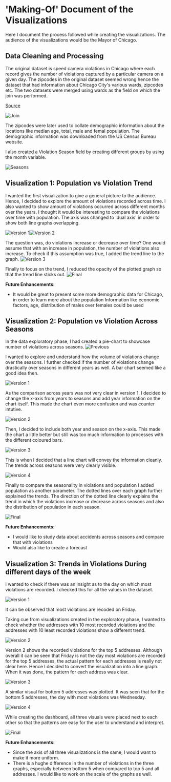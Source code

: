 
# 'Making-Of' Document of the Visualizations 

Here I document the process followed while creating the visualizations.
The audience of the visualizations would be the Mayor of Chicago. 


## Data Cleaning and Processing
The original dataset is speed camera violations in Chicago where each record gives the number of violations captured by a particular camera on a given day. The zipcodes in the original dataset seemed wrong hence the dataset that had information about Chicago City's various wards, zipcodes etc. The two datasets were merged using wards as the field on which the join was performed.

[Source](https://data.cityofchicago.org/Facilities-Geographic-Boundaries/Ward-Offices/htai-wnw4)

![Join](https://github.com/preranap1/Chicago-City-Speed-Camera-Violations-Visualizations/blob/master/Images/4.1.png)

The zipcodes were later used to collate  demographic information about the locations like median age, total, male and femal population. The demographic information was downloaded from the US Census Bureau website. 

I also created a Violation Season field by creating different groups by using the month variable.

![Seasons](https://github.com/preranap1/Chicago-City-Speed-Camera-Violations-Visualizations/blob/master/Images/4.2.png)

## Visualization 1: Population vs Violation Trend

I wanted the first visualization to give a general picture to the audience. Hence, I decided to explore the amount of violations recorded across time. I also wanted to show amount of violations occurred across different months over the years. I thought it would be interesting to compare the violations over time with population. The axis was changed to 'dual axis' in order to show both line graphs overlapping. 

![Version 1](https://github.com/preranap1/Chicago-City-Speed-Camera-Violations-Visualizations/blob/master/Images/Viz2.2.png)![Version 2](https://github.com/preranap1/Chicago-City-Speed-Camera-Violations-Visualizations/blob/master/Images/Viz2.3.png)

The question was, do violations increase or decrease over time? One would assume that with an increase in population, the number of violations also increase. To check if this assumption was true, I added the trend line to the graph. 
![Version 3](https://github.com/preranap1/Chicago-City-Speed-Camera-Violations-Visualizations/blob/master/Images/Viz2.4.png)

Finally to focus on the trend, I reduced the opacity of the plotted graph so that the trend line sticks out.
![Final](https://github.com/preranap1/Chicago-City-Speed-Camera-Violations-Visualizations/blob/master/Images/Viz2.5.png)

**Future Enhancements:**

* It would be great to present some more demographic data for Chicago, in order to learn more about the population Information like economic factors, age, distribution of males over females could be used


## Visualization 2: Population vs Violation Across Seasons

In the data exploratory phase, I had created a pie-chart to showcase number of violations across seasons.
![Previous](https://github.com/preranap1/Chicago-City-Speed-Camera-Violations-Visualizations/blob/master/Images/Viz1.1.png)

I wanted to explore and understand how the volume of violations change over the seasons. I further checked if the number of violations change drastically over seasons in different years as well. A bar chart seemed like a good idea then.

![Version 1](https://github.com/preranap1/Chicago-City-Speed-Camera-Violations-Visualizations/blob/master/Images/Viz1.2.png)

As the comparison across years was not very clear in version 1. I decided to change the x-axis from years to seasons and add year information on the chart itself. This made the chart even more confusion and was counter intutive. 

![Version 2](https://github.com/preranap1/Chicago-City-Speed-Camera-Violations-Visualizations/blob/master/Images/Viz1.3.png)

Then, I decided to include both year and season on the x-axis. This made the chart a little better but still was too much information to processes with the different coloured bars. 

![Version 3](https://github.com/preranap1/Chicago-City-Speed-Camera-Violations-Visualizations/blob/master/Images/Viz1.4.png)

This is when I decided that a line chart will convey the information cleanly. The trends across seasons were very clearly visible.

![Version 4](https://github.com/preranap1/Chicago-City-Speed-Camera-Violations-Visualizations/blob/master/Images/Viz1.5.png)

Finally to compare the seasonality in violations and population I added population as another parameter. The dotted lines over each graph further explained the trends. The direction of the dotted line clearly explains the trend in which the violations increase or decrease across seasons and also the distribution of population in each season.

![Final](https://github.com/preranap1/Chicago-City-Speed-Camera-Violations-Visualizations/blob/master/Images/Viz1.6.png)

**Future Enhancements:**

* I would like to study data about accidents across seasons and compare that with violations
* Would also like to create a forecast

## Visualization 3: Trends in Violations During different days of the week

I wanted to check if there was an insight as to the day on which most violations are recorded. I checked this for all the values in the dataset. 

![Version 1](https://github.com/preranap1/Chicago-City-Speed-Camera-Violations-Visualizations/blob/master/Images/Viz3.1.png)

It can be observed that most violations are recoded on Friday. 

Taking cue from visualizations created in the exploratory phase, I wanted to check whether the addresses with 10 most recorded violations and the addresses with 10 least recorded violations show a different trend. 

![Version 2](https://github.com/preranap1/Chicago-City-Speed-Camera-Violations-Visualizations/blob/master/Images/Viz3.4.png)

Version 2 shows the recorded violations for the top 5 addresses. Although overall it can be seen that Friday is not the day most violations are recorded for the top 5 addresses, the actual pattern for each addresses is really not clear here. Hence I decided to convert the visualization into a line graph. When it was done, the pattern for each address was clear.


![Version 3](https://github.com/preranap1/Chicago-City-Speed-Camera-Violations-Visualizations/blob/master/Images/Viz3.6.png)

A similar visual for bottom 5 addresses was plotted. It was seen that for the bottom 5 addresses, the day with most violations was Wednesday. 

![Version 4](https://github.com/preranap1/Chicago-City-Speed-Camera-Violations-Visualizations/blob/master/Images/Viz3.7.png)

While creating the dashboard, all three visuals were placed next to each other so that the patterns are easy for the user to understand and interpret.

![Final](https://github.com/preranap1/Chicago-City-Speed-Camera-Violations-Visualizations/blob/master/Images/Viz3.8.png)

**Future Enhancements:**

* Since the axis of all three visualizations is the same, I would want to make it more uniform. 
* There is a hughe difference in the number of violations in the three graphs, especially between bottom 5 when compared to top 5 and all addresses. I would like to work on the scale of the graphs as well.
